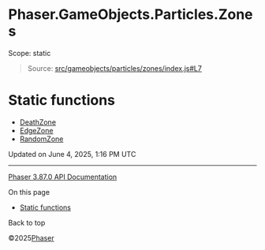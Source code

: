 # Phaser.GameObjects.Particles.Zones

Scope:
static

> Source: [src/gameobjects/particles/zones/index.js#L7](https://github.com/phaserjs/phaser/blob/v3.87.0/src/gameobjects/particles/zones/index.js#L7)

# Static functions

* [DeathZone](../class/gameobjects-particles-zones-deathzone.md)
* [EdgeZone](../class/gameobjects-particles-zones-edgezone.md)
* [RandomZone](../class/gameobjects-particles-zones-randomzone.md)

Updated on June 4, 2025, 1:16 PM UTC

---

[Phaser 3.87.0 API Documentation](../../index.md)

On this page

* [Static functions](#static-functions)

Back to top

©2025[Phaser](https://docs.phaser.io)